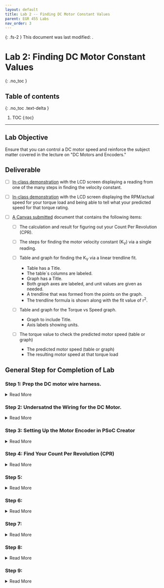```yaml
---
layout: default
title: Lab 2 -- Finding DC Motor Constant Values
parent: EGR 455 Labs
nav_order: 3
---
```


{: .fs-2 }
This document was last modified: <scr id="demo">.

<script>
let text = document.lastModified;
document.getElementById("demo").innerHTML = text;
site.last_edit_timestamp= text;
</script>

# Lab 2: Finding DC Motor Constant Values
{: .no_toc }

## Table of contents
{: .no_toc .text-delta }

1. TOC
{:toc}

---
## Lab Objective

Ensure that you can control a DC motor speed and reinforce the subject matter covered in the lecture on "DC Motors and Encoders."

## Deliverable

- [ ] <ins>In-class demonstration</ins> with the LCD screen displaying a reading from one of the many steps in finding the velocity constant.

- [ ] <ins>In-class demonstration</ins> with the LCD screen displaying the RPM/actual speed for your torque load and being able to tell what your predicted speed for that torque rating.  

- [ ] <ins>A Canvas submitted</ins> document that contains the following items:

    - [ ] The calculation and result for figuring out your Count Per Revolution (CPR).
    
    - [ ] The steps for finding the motor velocity constant (K<sub>V</sub>) via a single reading.
    
    - [ ] Table and graph for finding the K<sub>V</sub> via a linear trendline fit.  
        * Table has a Title.
        * The table`s columns are labeled.
        * Graph has a Title.
        * Both graph axes are labeled, and unit values are given as needed.
        * A trendline that was formed from the points on the graph.
        * The trendline formula is shown along with the fit value of r<sup>2</sup>.

    - [ ] Table and graph for the Torque vs Speed graph.
        * Graph to include Title.
        * Axis labels showing units.
    - [ ] The torque value to check the predicted motor speed (table or graph)
        * The predicted motor speed (table or graph)
        * The resulting motor speed at that torque load


## General Step for Completion of Lab

### Step 1: Prep the DC motor wire harness.
<details markdown="block">
<summary>Read More</summary>
start
start
start

start
start

start
start
start

start
start

start
start

</details>

### Step 2: Undersatnd the Wiring for the DC Motor.
<details markdown="block">
<summary>Read More</summary>
start
start
start

start
start

start
start
start

start
start

start
start

</details>

### Step 3: Setting Up the Motor Encoder in PSoC Creator 
<details markdown="block">
<summary>Read More</summary>
do
do

do
do
do
do

do
do
do

do
do
</details>

### Step 4: Find Your Count Per Revolution (CPR) 
<details markdown="block">
<summary>Read More</summary>
that
that
that

that
that

that
that
that
</details>

### Step 5: 
<details markdown="block">
<summary>Read More</summary>
that
that
that

that
that

that
that
that
</details>

### Step 6: 
<details markdown="block">
<summary>Read More</summary>
that
that
that

that
that

that
that
that
</details>

### Step 7: 
<details markdown="block">
<summary>Read More</summary>
that
that
that

that
that

that
that
that
</details>

### Step 8: 
<details markdown="block">
<summary>Read More</summary>
that
that
that

that
that

that
that
that
</details>

### Step 9: 
<details markdown="block">
<summary>Read More</summary>
that
that
that

that
that

that
that
that
</details>